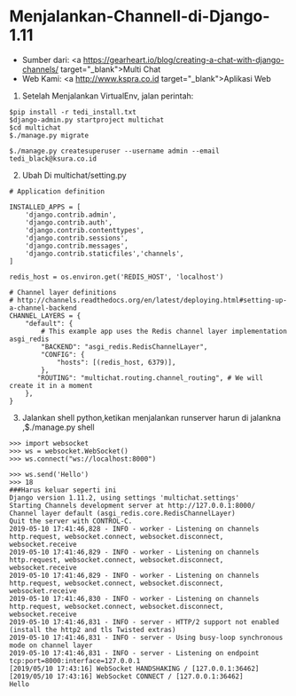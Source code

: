 # Menjalankan-Channell-di-Django-1.11

- Sumber dari:
<a https://gearheart.io/blog/creating-a-chat-with-django-channels/ target="_blank">Multi Chat</a>
- Web Kami:
<a http://www.kspra.co.id target="_blank">Aplikasi Web</a>

1. Setelah Menjalankan VirtualEnv, jalan perintah:
```
$pip install -r tedi_install.txt
$django-admin.py startproject multichat
$cd multichat
$./manage.py migrate

$./manage.py createsuperuser --username admin --email tedi_black@ksura.co.id
```
2. Ubah Di multichat/setting.py

```
# Application definition

INSTALLED_APPS = [
    'django.contrib.admin',
    'django.contrib.auth',
    'django.contrib.contenttypes',
    'django.contrib.sessions',
    'django.contrib.messages',
    'django.contrib.staticfiles','channels',
]

redis_host = os.environ.get('REDIS_HOST', 'localhost')

# Channel layer definitions
# http://channels.readthedocs.org/en/latest/deploying.html#setting-up-a-channel-backend
CHANNEL_LAYERS = {
    "default": {
        # This example app uses the Redis channel layer implementation asgi_redis
        "BACKEND": "asgi_redis.RedisChannelLayer",
        "CONFIG": {
            "hosts": [(redis_host, 6379)],
        },
       "ROUTING": "multichat.routing.channel_routing", # We will create it in a moment
    },
}

```

3. Jalankan shell python,ketikan menjalankan runserver harun di jalankna ,$./manage.py  shell

```
>>> import websocket
>>> ws = websocket.WebSocket()
>>> ws.connect("ws://localhost:8000")

>>> ws.send('Hello')
>>> 18
###Harus keluar seperti ini
Django version 1.11.2, using settings 'multichat.settings'
Starting Channels development server at http://127.0.0.1:8000/
Channel layer default (asgi_redis.core.RedisChannelLayer)
Quit the server with CONTROL-C.
2019-05-10 17:41:46,828 - INFO - worker - Listening on channels http.request, websocket.connect, websocket.disconnect, websocket.receive
2019-05-10 17:41:46,829 - INFO - worker - Listening on channels http.request, websocket.connect, websocket.disconnect, websocket.receive
2019-05-10 17:41:46,829 - INFO - worker - Listening on channels http.request, websocket.connect, websocket.disconnect, websocket.receive
2019-05-10 17:41:46,830 - INFO - worker - Listening on channels http.request, websocket.connect, websocket.disconnect, websocket.receive
2019-05-10 17:41:46,831 - INFO - server - HTTP/2 support not enabled (install the http2 and tls Twisted extras)
2019-05-10 17:41:46,831 - INFO - server - Using busy-loop synchronous mode on channel layer
2019-05-10 17:41:46,831 - INFO - server - Listening on endpoint tcp:port=8000:interface=127.0.0.1
[2019/05/10 17:43:16] WebSocket HANDSHAKING / [127.0.0.1:36462]
[2019/05/10 17:43:16] WebSocket CONNECT / [127.0.0.1:36462]
Hello

```
